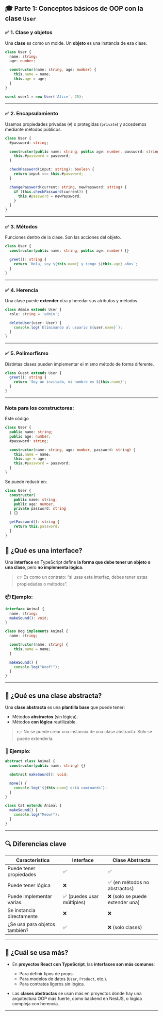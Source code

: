 ## 🎓 Parte 1: Conceptos básicos de OOP con la clase `User`

### ✅ 1. **Clase y objetos**

Una **clase** es como un molde. Un **objeto** es una instancia de esa clase.

```ts
class User {
  name: string;
  age: number;

  constructor(name: string, age: number) {
    this.name = name;
    this.age = age;
  }
}

const user1 = new User('Alice', 25);
```

---

### ✅ 2. **Encapsulamiento**

Usamos propiedades privadas (`#`) o protegidas (`private`) y accedemos mediante métodos públicos.

```ts
class User {
  #password: string;

  constructor(public name: string, public age: number, password: string) {
    this.#password = password;
  }

  checkPassword(input: string): boolean {
    return input === this.#password;
  }

  changePassword(current: string, newPassword: string) {
    if (this.checkPassword(current)) {
      this.#password = newPassword;
    }
  }
}
```

---

### ✅ 3. **Métodos**

Funciones dentro de la clase. Son las acciones del objeto.

```ts
class User {
  constructor(public name: string, public age: number) {}

  greet(): string {
    return `Hola, soy ${this.name} y tengo ${this.age} años`;
  }
}
```

---

### ✅ 4. **Herencia**

Una clase puede **extender** otra y heredar sus atributos y métodos.

```ts
class Admin extends User {
  role: string = 'admin';

  deleteUser(user: User) {
    console.log(`Eliminando al usuario ${user.name}`);
  }
}
```

---

### ✅ 5. **Polimorfismo**

Distintas clases pueden implementar el mismo método de forma diferente.

```ts
class Guest extends User {
  greet(): string {
    return `Soy un invitado, mi nombre es ${this.name}`;
  }
}
```
---
### Nota para los constructores:

Este código
```ts
class User {
  public name: string;
  public age: number;
  #password: string;

  constructor(name: string, age: number, password: string) {
    this.name = name;
    this.age = age;
    this.#password = password;
  }
}
```

Se puede reducir en:
```ts
class User {
  constructor(
    public name: string,
    public age: number,
    private password: string
  ) {}

  getPassword(): string {
    return this.password;
  }
}
```
## 🧩 ¿Qué es una **interface**?

Una **interface** en TypeScript define **la forma que debe tener un objeto o una clase**, pero **no implementa lógica**.

> 👉 Es como un contrato: “si usas esta interfaz, debes tener estas propiedades o métodos”.

### 📦 Ejemplo:

```ts
interface Animal {
  name: string;
  makeSound(): void;
}

class Dog implements Animal {
  name: string;

  constructor(name: string) {
    this.name = name;
  }

  makeSound() {
    console.log("Woof!");
  }
}
```

---

## 🧱 ¿Qué es una **clase abstracta**?

Una **clase abstracta** es una **plantilla base** que puede tener:

* Métodos **abstractos** (sin lógica).
* Métodos **con lógica** reutilizable.

> 👉 No se puede crear una instancia de una clase abstracta. Solo se puede extenderla.

### 🧪 Ejemplo:

```ts
abstract class Animal {
  constructor(public name: string) {}

  abstract makeSound(): void;

  move() {
    console.log(`${this.name} está caminando`);
  }
}

class Cat extends Animal {
  makeSound() {
    console.log("Meow!");
  }
}
```

---

## 🔍 Diferencias clave

| Característica                | Interface                 | Clase Abstracta                |
| ----------------------------- | ------------------------- | ------------------------------ |
| Puede tener propiedades       | ✅                         | ✅                              |
| Puede tener lógica            | ❌                         | ✅ (en métodos no abstractos)   |
| Puede implementar varias      | ✅ (puedes usar múltiples) | ❌ (solo se puede extender una) |
| Se instancia directamente     | ❌                         | ❌                              |
| ¿Se usa para objetos también? | ✅                         | ❌ (solo clases)                |

---

## 🧠 ¿Cuál se usa más?

* En **proyectos React con TypeScript**, las **interfaces son más comunes**:

  * Para definir tipos de props.
  * Para modelos de datos (`User`, `Product`, etc.).
  * Para contratos ligeros sin lógica.

* Las **clases abstractas** se usan más en proyectos donde hay una arquitectura OOP más fuerte, como backend en NestJS, o lógica compleja con herencia.
---

